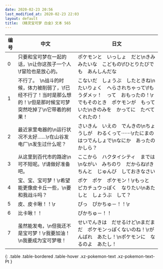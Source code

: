```yaml
---
date: 2020-02-23 20:56
last_modified_at: 2020-02-23 22:03
layout: default
title: 《精灵宝可梦 白金》文本 565
---
```

| 编号 | 中文 | 日文 |
| ---- | ---- | ---- |
| 0 | 只要和宝可梦在一起的话，\n让你这孩子一个人\f冒险也是放心的。 | ポケモンと　いっしょ　だと\nきみみたいな　こどもの\fひとりたびでも　あんしんだな |
| 1 | 不行了。　\n战斗的时候，体力被削弱了，\f已经不行了！当时是那么想的！\r但是那时候宝可梦突然吃掉了\n它带着的树果！ | こないだ　しょうぶ　したときね\nたいりょく　へらされちゃって\fもうダメッ！　って　おもったの！\rでもそのとき　ポケモンが　もっていた\nきのみを　かってに　たべてくれたの！ |
| 2 | 最近家里电器的\n运行状况不太好……\r在山谷发电厂\n发生过什么呢？ | さいきん　いえの　でんきの\nちょうしが　わるくって⋯⋯\rたにまのはつでんしょで\nなにか　あったのかしら？ |
| 3 | 从这里到百代市的路途\n可不短呢。\f请做好准备吧。 | ここから　ハクタイシティ　までは\nながい　みちのり　だからね\fきちんと　じゅんび　しておきなさい |
| 4 | 宝、宝、宝可梦！\r希望能更像皮卡丘一些，\n要和我战斗吗？ | ポケ　ポケ　ポケモン！\rもっと　ピカチュウっぽく　なりたい\nあたしと　しょうぶ　して？ |
| 5 | 皮、皮卡啾！！\r | ぴっ　ぴかちゅ－！！\r |
| 6 | 比卡啾！！ | ぴかちゅ－！！ |
| 7 | 虽然能发电，\n但我还不是宝可梦！\r我要加油！\n我要成为宝可梦嗷！ | せいでんきは　だせるけど\nまだまだ　ポケモンっぽくないのね！\rがんばれ　あたし！\nポケモンに　なるのよ　あたし！ |
{: .table .table-bordered .table-hover .xz-pokemon-text .xz-pokemon-text-Pt }